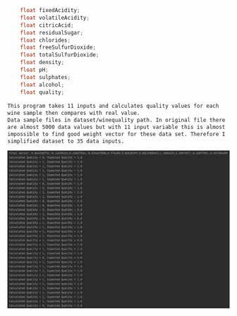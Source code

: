 ```java
    float fixedAcidity;
    float volatileAcidity;
    float citricAcid;
    float residualSugar;
    float chlorides;
    float freeSulfurDioxide;
    float totalSulfurDioxide;
    float density;
    float pH;
    float sulphates;
    float alcohol;
    float quality;
```
    This program takes 11 inputs and calculates quality values for each wine sample then compares with real value.  
    Data sample files in dataset/winequality path. In original file there are almost 5000 data values but with 11 input variable this is almost impossible to find good weight vector for these data set. Therefore I simplified dataset to 35 data inputs.
![Example Output for White Wine Data Set](outputs\perceptronOutput.png?raw=true "Title")

